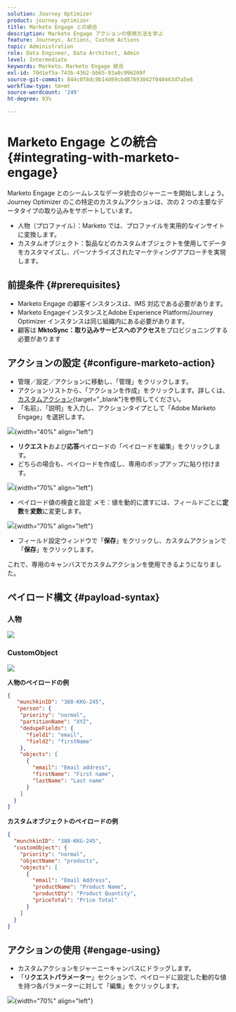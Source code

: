 ```yaml
---
solution: Journey Optimizer
product: journey optimizer
title: Marketo Engage との統合
description: Marketo Engage アクションの使用方法を学ぶ
feature: Journeys, Actions, Custom Actions
topic: Administration
role: Data Engineer, Data Architect, Admin
level: Intermediate
keywords: Marketo、Marketo Engage 統合
exl-id: 70d1ef5a-743b-4362-bb65-93a8c996209f
source-git-commit: 844c0f8dc9b14d69cbd87893042f048443d7a5e6
workflow-type: tm+mt
source-wordcount: '249'
ht-degree: 93%

---
```


# Marketo Engage との統合 {#integrating-with-marketo-engage}

Marketo Engage とのシームレスなデータ統合のジャーニーを開始しましょう。Journey Optimizer のこの特定のカスタムアクションは、次の 2 つの主要なデータタイプの取り込みをサポートしています。

* 人物（プロファイル）：Marketo では、プロファイルを実用的なインサイトに変換します。
* カスタムオブジェクト：製品などのカスタムオブジェクトを使用してデータをカスタマイズし、パーソナライズされたマーケティングアプローチを実現します。

## 前提条件 {#prerequisites}

* Marketo Engage の顧客インスタンスは、IMS 対応である必要があります。
* Marketo EngageインスタンスとAdobe Experience Platform/Journey Optimizer インスタンスは同じ組織内にある必要があります。
* 顧客は **MktoSync：取り込みサービスへのアクセス**&#x200B;をプロビジョニングする必要があります

## アクションの設定 {#configure-marketo-action}

* 管理／設定／アクションに移動し、「管理」をクリックします。
* アクションリストから、「アクションを作成」をクリックします。詳しくは、[カスタムアクション](../building-journeys/using-custom-actions.md){target="_blank"}を参照してください。
* 「名前」、「説明」を入力し、アクションタイプとして「Adobe Marketo Engage」を選択します。

![](assets/engage-customaction-creation.png){width="40%" align="left"}

* **リクエスト**&#x200B;および&#x200B;**応答**&#x200B;ペイロードの「ペイロードを編集」をクリックします。
* どちらの場合も、ペイロードを作成し、専用のポップアップに貼り付けます。

![](assets/engage-customaction-payload.png){width="70%" align="left"}

* ペイロード値の検査と設定
メモ：値を動的に渡すには、フィールドごとに**定数**&#x200B;を&#x200B;**変数**&#x200B;に変更します。

![](assets/engage-customaction-payload-fields.png){width="70%" align="left"}

* フィールド設定ウィンドウで「**保存**」をクリックし、カスタムアクションで「**保存**」をクリックします。

これで、専用のキャンバスでカスタムアクションを使用できるようになりました。


## ペイロード構文 {#payload-syntax}

### 人物

![](assets/payload-person.png)

### CustomObject

![](assets/payload-customobject.png)


**人物のペイロードの例**

```json
{
   "munchkinID": "388-KKG-245",  
   "person": {
    "priority": "normal",
    "partitionName": "XYZ",
    "dedupeFields": {
      "field1": "email",
      "field2": "firstName"
    },
    "objects": [
      {
        "email": "Email address",
        "firstName": "First name",
        "lastName": "Last name"
      }
    ]
  }
}
```

**カスタムオブジェクトのペイロードの例**

```json
{
  "munchkinID": "388-KKG-245", 
  "customObject": {
    "priority": "normal",
    "objectName": "products",
    "objects": [
      {
        "email": "Email Address",
        "productName": "Product Name",
        "productQty": "Product Quantity",
        "priceTotal": "Price Total"
      }
    ]
  }
}
```


## アクションの使用 {#engage-using}

* カスタムアクションをジャーニーキャンバスにドラッグします。
* 「**リクエストパラメーター**」セクションで、ペイロードに設定した動的な値を持つ各パラメーターに対して「編集」をクリックします。

![](assets/engage-use-canvas.png){width="70%" align="left"}
